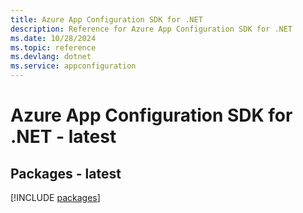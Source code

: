 ```yaml
---
title: Azure App Configuration SDK for .NET
description: Reference for Azure App Configuration SDK for .NET
ms.date: 10/28/2024
ms.topic: reference
ms.devlang: dotnet
ms.service: appconfiguration
---
```

# Azure App Configuration SDK for .NET - latest
## Packages - latest
[!INCLUDE [packages](app-configuration-index.md)]